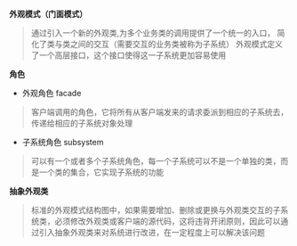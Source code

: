 **外观模式（门面模式）**
> 通过引入一个新的外观类,为多个业务类的调用提供了一个统一的入口，
> 简化了类与类之间的交互（需要交互的业务类被称为子系统）
> 外观模式定义了一个高层接口，这个接口使得这一子系统更加容易使用

**角色**
* 外观角色 facade
> 客户端调用的角色，它将所有从客户端发来的请求委派到相应的子系统去，传递给相应的子系统对象处理

* 子系统角色 subsystem
> 可以有一个或者多个子系统角色，每一个子系统可以不是一个单独的类，而是一个类的集合，它实现子系统的功能


**抽象外观类**
> 标准的外观模式结构图中，如果需要增加、删除或更换与外观类交互的子系统类，必须修改外观类或客户端的源代码，这将违背开闭原则，因此可以通过引入抽象外观类来对系统进行改进，在一定程度上可以解决该问题